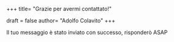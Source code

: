 +++
title= "Grazie per avermi contattato!"

draft = false
author= "Adolfo Colavito"
+++ 


<p>Il tuo messaggio è stato inviato con successo, risponderò ASAP</p>

